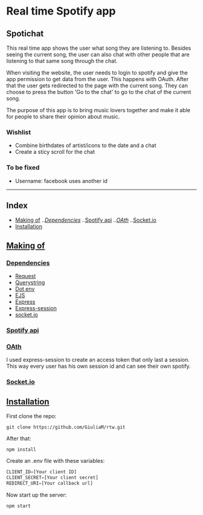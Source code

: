 # Real time Spotify app

## Spotichat
This real time app shows the user what song they are listening to. Besides seeing the current song, the user can also chat with other people that are listening to that same song through the chat.

When visiting the website, the user needs to login to spotify and give the app permission to get data from the user. This happens with OAuth. After that the user gets redirected to the page with the current song. They can choose to press the button 'Go to the chat' to go to the chat of the current song.

The purpose of this app is to bring music lovers together and make it able for people to share their opinion about music.

### Wishlist
- Combine birthdates of artist/icons to the date and a chat
- Create a sticy scroll for the chat

### To be fixed
- Username: facebook uses another id

---

## Index
- [Making of](#makingof)
  ..*[Dependencies](#dependencies)
  ..*[Spotify api](#spotifyapi)
  ..*[OAth](#oath)
  ..*[Socket.io](#socket.io)
- [Installation](#installation)

## [Making of](#makingof)

### [Dependencies](#dependencies)
- [Request](https://www.npmjs.com/package/request)
- [Querystring](https://www.npmjs.com/package/querystring)
- [Dot env](https://www.npmjs.com/package/dotenv)
- [EJS](https://www.npmjs.com/package/ejs)
- [Express](https://www.npmjs.com/package/express)
- [Express-session](https://www.npmjs.com/package/express-session)
- [socket.io](https://www.npmjs.com/package/socket.io)

### [Spotify api](#spotifyapi)

### [OAth](#oath)
I used express-session to create an access token that only last a session. This way every user has his own session id and can see their own spotify.

### [Socket.io](#socket.io)

## [Installation](#installation)
First clone the repo:
```git
git clone https://github.com/GiuliaM/rtw.git
```

After that:
```git
npm install
```

Create an .env file with these variables:
```javascript
CLIENT_ID=[Your client ID]
CLIENT_SECRET=[Your client secret]
REDIRECT_URI=[Your callback url]
```

Now start up the server:
```git
npm start
```
